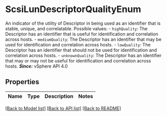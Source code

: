 # ScsiLunDescriptorQualityEnum

An indicator of the utility of Descriptor in being used as an identifier that is stable, unique, and correlatable.  Possible values: - `highQuality`: The Descriptor has an identifier that is useful for identification   and correlation across hosts. - `mediumQuality`: The Descriptor has an identifier that may be used for identification   and correlation across hosts. - `lowQuality`: The Descriptor has an identifier that should not be used for   identification and correlation across hosts. - `unknownQuality`: The Descriptor has an identifier that may or may not be useful for   identification and correlation across hosts.    ***Since:*** vSphere API 4.0 

## Properties
Name | Type | Description | Notes
------------ | ------------- | ------------- | -------------

[[Back to Model list]](../README.md#documentation-for-models) [[Back to API list]](../README.md#documentation-for-api-endpoints) [[Back to README]](../README.md)


